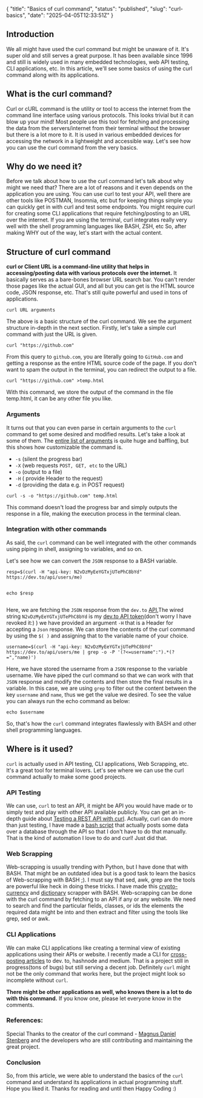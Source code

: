 {
  "title": "Basics of curl command",
  "status": "published",
  "slug": "curl-basics",
  "date": "2025-04-05T12:33:51Z"
}

<h2>Introduction</h2>
<p>We all might have used the curl command but might be unaware of it. It's super old
and still serves a great purpose. It has been available since 1996 and still is
widely used in many embedded technologies, web API testing, CLI applications,
etc. In this article, we'll see some basics of using the curl command along with
its applications.</p>
<h2>What is the curl command?</h2>
<p>Curl or cURL command is the utility or tool to access the internet from the command
line interface using various protocols. This looks trivial but it can blow up
your mind! Most people use this tool for fetching and processing the
data from the servers/internet from their terminal without the browser but
there is a lot more to it. It is used in various embedded devices for accessing
the network in a lightweight and accessible way. Let's see how you can use the curl
command from the very basics.</p>
<h2>Why do we need it?</h2>
<p>Before we talk about how to use the curl command let's talk about why might we need
that? There are a lot of reasons and it even depends on the application you are
using.  You can use curl to test your API, well there are other tools like
POSTMAN, Insomnia, etc but for keeping things simple you can quickly get in
with curl and test some endpoints.  You might require curl for creating some
CLI applications that require fetching/posting to an URL over the internet.
If you are using the terminal, curl integrates really very well with the shell
programming languages like BASH, ZSH, etc So, after making WHY out of the way,
let's start with the actual content.</p>
<h2>Structure of curl command</h2>
<p><strong>curl or Client URL is a command-line utility that helps in accessing/posting
data with various protocols over the internet.</strong> It basically serves as a
bare-bones browser URL search bar.  You can't render those pages like the
actual GUI, and all but you can get is the HTML source code, JSON response,
etc.  That's still quite powerful and used in tons of applications.</p>
<pre><code>curl URL arguments 
</code></pre>
<p>The above is a basic structure of the curl command. We see the argument
structure in-depth in the next section. Firstly, let's take a simple curl command with just the URL is given.</p>
<pre><code class="language-bash">curl &quot;https://github.com&quot;   
</code></pre>
<p>From this query to <code>github.com</code>, you are literally going to <code>GitHub.com</code> and getting a response as the entire HTML source code of the page.
If you don't want to spam the output in the terminal, you can redirect the output to a file.</p>
<pre><code class="language-bash">curl &quot;https://github.com&quot; &gt;temp.html
</code></pre>
<p>With this command, we store the output of the command in the file temp.html, it can be any other file you like.</p>
<h3>Arguments</h3>
<p>It turns out that you can even parse in certain arguments to the <code>curl</code> command to get some desired and modified results. Let's take a look at some of them.
The <a href="https://curl.se/docs/manpage.html">entire list of arguments</a> is quite huge
and baffling, but this shows how customizable the command is.</p>
<ul>
<li><code>-s</code> (silent the progress bar)</li>
<li><code>-X</code> (web requests <code>POST, GET, etc</code> to the URL)</li>
<li><code>-o</code> (output to a file)</li>
<li><code>-H</code> ( provide Header to the request)</li>
<li><code>-d</code> (providing the data e.g. in POST request)</li>
</ul>
<pre><code class="language-bash">curl -s -o &quot;https://github.com&quot; temp.html
</code></pre>
<p>This command doesn't load the progress bar and simply outputs the response in a
file, making the execution process in the terminal clean.</p>
<h3>Integration with other commands</h3>
<p>As said, the <code>curl</code> command can be well integrated with the other commands using piping in shell, assigning to variables, and so on.</p>
<p>Let's see how we can convert the <code>JSON</code> response to a BASH variable.</p>
<pre><code class="language-bash">resp=$(curl -H &quot;api-key: N2vDzMyEeYGTxjUTePhC8bYd&quot; https://dev.to/api/users/me)

echo $resp
</code></pre>
<p>Here, we are fetching the <code>JSON</code> response from the <code>dev.to</code> <a href="https://developers.forem.com/api/">API</a>,The wired string <code>N2vDzMyEeYGTxjUTePhC8bYd</code> is my <a href="https://dev.to/settings/account">dev.to API token</a>(don't worry I have revoked it:) ) we have provided an argument <code>-H</code> that is a Header for accepting a <code>Json</code> response.
We can store the contents of the curl command by using the <code>$( )</code> and assigning that to the variable name of your choice.</p>
<pre><code class="language-bash">username=$(curl -H &quot;api-key: N2vDzMyEeYGTxjUTePhC8bYd&quot; https://dev.to/api/users/me | grep -o -P '(?&lt;=username&quot;:&quot;).*(?=&quot;,&quot;name)')
</code></pre>
<p>Here, we have stored the username from a <code>JSON</code> response to the variable username. We have piped the curl command so that we can work with that <code>JSON</code> response and modify the contents and then store the final results in a variable.
In this case, we are using <code>grep</code> to filter out the content between the key <code>username</code> and <code>name</code>, thus we get the value we desired. To see the value you can always run the echo command as below:</p>
<pre><code class="language-bash">echo $username
</code></pre>
<p>So, that's how the <code>curl</code> command integrates flawlessly with BASH and other shell programming languages.</p>
<h2>Where is it used?</h2>
<p><code>curl</code> is actually used in API testing, CLI applications, Web Scrapping, etc. It's a great tool for terminal lovers. Let's see where we can use the curl command actually to make some good projects.</p>
<h3>API Testing</h3>
<p>We can use, <code>curl</code> to test an API, it might be API you would have made or to simply test and play with other API available publicly. You can get an in-depth guide about <a href="https://www.codepedia.org/ama/how-to-test-a-rest-api-from-command-line-with-curl/">Testing a REST API with curl</a>.
Actually, curl can do more than just testing, I have made a <a href="https://gist.github.com/Mr-Destructive/80860664b1014ef0b94092d68ead1044">bash script</a> that actually posts some data over a database through the API so that I don't have to do that manually. That is the kind of automation I love to do and curl! Just did that.</p>
<h3>Web Scrapping</h3>
<p>Web-scrapping is usually trending with Python, but I have done that with BASH.
That might be an outdated idea but is a good task to learn the basics of
Web-scrapping with BASH ;). I must say that sed, awk, grep are the tools are
powerful like heck in doing these tricks. I have made this
<a href="https://mr-destructive.github.io/techstructive-blog/bash/2021/07/15/BASH-Crypto-Coingecko.html">crypto-currency</a>
and
<a href="https://mr-destructive.github.io/techstructive-blog/bash/2021/07/27/BASH-script-dictionary-scrap.html">dictionary</a>
scrapper with BASH. Web-scrapping can be done with the curl command by fetching to
an API if any or any website. We need to search and find the particular fields,
classes, or ids the elements the required data might be into and then extract
and filter using the tools like grep, sed or awk.</p>
<h3>CLI Applications</h3>
<p>We can make CLI applications like creating a terminal view of existing
applications using their APIs or website. I recently made a CLI for
<a href="https://github.com/Mr-Destructive/crossposter">cross-posting articles</a> to
dev. to, hashnode and medium. That is a project still in progress(tons of bugs)
but still serving a decent job. Definitely <code>curl</code> might not be the only command
that works here, but the project might look so incomplete without <code>curl</code>.</p>
<p><strong>There might be other applications as well, who knows there is a lot to do with this command.</strong> If you know one, please let everyone know in the comments.</p>
<h3>References:</h3>
<p>Special Thanks to the creator of the curl command - <a href="https://github.com/bagder">Magnus Daniel Stenberg</a> and the developers who are still contributing and maintaining the great project.</p>
<h3>Conclusion</h3>
<p>So, from this article, we were able to understand the basics of the <code>curl</code> command and understand its applications in actual programming stuff. Hope you liked it. Thanks for reading and until then Happy Coding :)</p>
